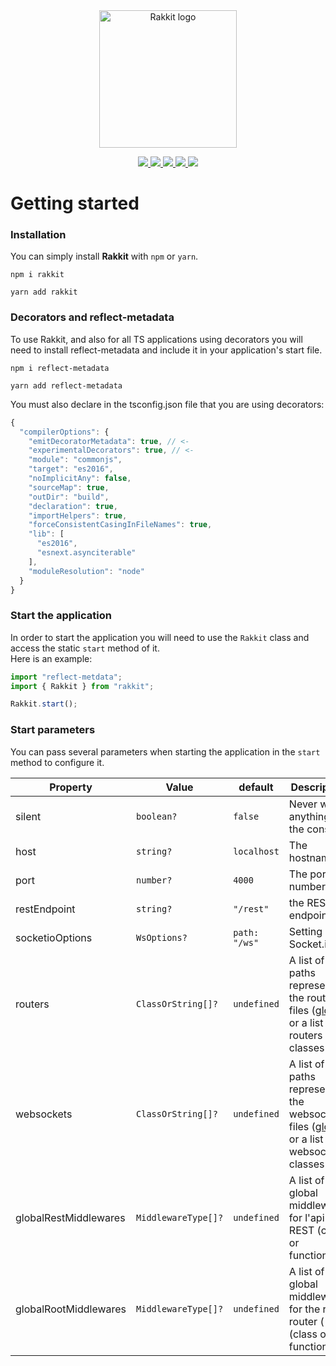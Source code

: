 <center>
  <img src="./assets/logo.png" width="220" alt="Rakkit logo"/>
  <p align="center">
    <a href="https://www.npmjs.com/package/rakkit">
      <img src="https://badge.fury.io/js/rakkit.svg">
    </a>
    <a href="https://travis-ci.com/RaccoonCH/Rakkit">
      <img src="https://travis-ci.com/RaccoonCH/Rakkit.svg?branch=master"/>
    </a>
    <a href="https://codecov.io/gh/RaccoonCH/Rakkit">
      <img src="https://codecov.io/gh/RaccoonCH/Rakkit/branch/master/graph/badge.svg" />
    </a>
    <a href="https://david-dm.org/RaccoonCH/Rakkit">
      <img src="https://david-dm.org/RaccoonCH/Rakkit.svg">
    </a>
    <a href="https://gitter.im/_rakkit_/community?utm_source=badge&utm_medium=badge&utm_campaign=pr-badge">
      <img src="https://badges.gitter.im/_rakkit_/community.svg">
    </a>
  </p>
</center>

# Getting started

### Installation
You can simply install **Rakkit** with `npm` or `yarn`.
```
npm i rakkit
```
```
yarn add rakkit
```

### Decorators and reflect-metadata
To use Rakkit, and also for all TS applications using decorators you will need to install reflect-metadata and include it in your application's start file.
```
npm i reflect-metadata
```
```
yarn add reflect-metadata
```

You must also declare in the tsconfig.json file that you are using decorators:  
```javascript
{
  "compilerOptions": {
    "emitDecoratorMetadata": true, // <-
    "experimentalDecorators": true, // <-
    "module": "commonjs",
    "target": "es2016",
    "noImplicitAny": false,
    "sourceMap": true,
    "outDir": "build",
    "declaration": true,
    "importHelpers": true,
    "forceConsistentCasingInFileNames": true,
    "lib": [
      "es2016",
      "esnext.asynciterable"
    ],
    "moduleResolution": "node"
  }
}

```

### Start the application
In order to start the application you will need to use the `Rakkit` class and access the static `start` method of it.  
Here is an example:
```javascript
import "reflect-metdata";
import { Rakkit } from "rakkit";

Rakkit.start();
```

### Start parameters
You can pass several parameters when starting the application in the `start` method to configure it.  

| Property | Value | default | Description |
| --- | --- | --- | --- |
| silent | `boolean?` | `false` | Never write anything in the console |
| host | `string?` | `localhost` | The hostname |
| port | `number?` | `4000` | The port number |
| restEndpoint | `string?` | `"/rest"` | the REST endpoint |
| socketioOptions | `WsOptions?` | `path: "/ws"` | Setting up Socket.io |
| routers | `ClassOrString[]?` | `undefined` | A list of paths representing the routers files ([glob](https://github.com/isaacs/node-glob)) or a list of routers classes |
| websockets | `ClassOrString[]?` | `undefined` | A list of paths representing the websockets files ([glob](https://github.com/isaacs/node-glob)) or a list of websockets classes |
| globalRestMiddlewares | `MiddlewareType[]?` | `undefined` | A list of global middleware for l'api REST (class or functions) |
| globalRootMiddlewares | `MiddlewareType[]?` | `undefined` | A list of global middleware for the root router (`"/"`) (class or functions) |
